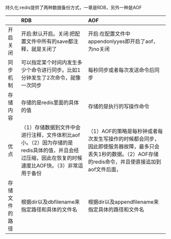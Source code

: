 持久化:redis提供了两种数据备份方式，一章是RDB，另外一种是AOF

|  | RDB | AOF |
| :--- | :--- | :--- |
| 开启关闭 | 开启:默认开启。关闭:把配置文件中所有的save都注释，就是关闭了 | 开启:在配置文件中appendonlyyes即开启了aof，为no关闭 |
| 同步机制 | 可以指定某个时间内发生多少个命令进行同步。比如1分钟发生了2次命令，就像一次同步 | 每秒同步或者每次发送命令后同步 |
| 存储内容 | 存储的是redis里面的具体的值 | 存储的是执行的写操作命令 |
| 优点 | （1）存储数据到文件中会进行注释，文件体积比aof小。（2）因为存储的是redis具体的值，并且会经过压缩，因此在恢复的时候速度比AOF快。（3）非常适用于备份 | （1）AOF的策略是每秒钟或者每次发生写操作的时候都会同步，因此即使服务器故障，最多只会丢失1秒的数据。（2）AOF存储的redis命令，并且使直接追加到aof文件后面， |
| 存储文件的路径 | 根据dir以及dbfilename来指定路径和具体的文件名 | 根据dir以及appendfilename来指定具体的路径和文件名 |



